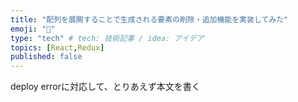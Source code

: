 ```yaml
---
title: "配列を展開することで生成される要素の削除・追加機能を実装してみた"
emoji: "📌"
type: "tech" # tech: 技術記事 / idea: アイデア
topics: [React,Redux]
published: false
---
```


deploy errorに対応して、とりあえず本文を書く


